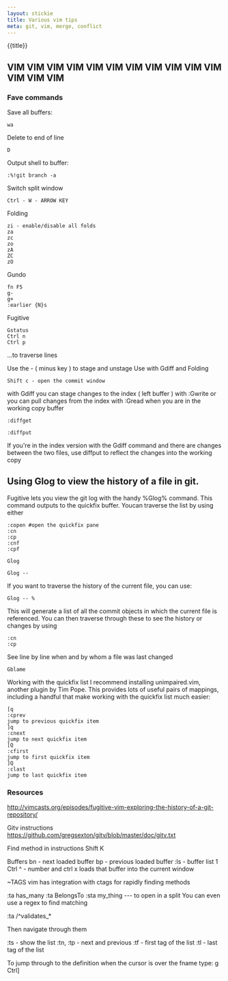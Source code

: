 ```yaml
---
layout: stickie
title: Various vim tips
meta: git, vim, merge, conflict
---
```


{{title}}
## VIM VIM VIM VIM VIM VIM VIM VIM VIM VIM VIM VIM VIM VIM

### Fave commands
Save all buffers:

    wa

Delete to end of line

    D

Output shell to buffer:

    :%!git branch -a

Switch split window

    Ctrl - W - ARROW KEY

Folding

    zi - enable/disable all folds
    za
    zc
    zo
    zA
    ZC
    zO

Gundo

    fn F5
    g-
    g+
    :earlier {N}s

Fugitive

    Gstatus
    Ctrl n
    Ctrl p

...to traverse lines

Use the - ( minus key ) to stage and unstage
Use with Gdiff and Folding

    Shift c - open the commit window

with Gdiff you can stage changes to the index ( left buffer ) with :Gwrite or you can pull changes from the index with :Gread when you are in the working copy buffer

    :diffget

    :diffput

If you're in the index version with the Gdiff command and there are changes between the two files, use diffput  to reflect the changes into the working copy

## Using Glog to view the history of a file in git.

Fugitive lets you view the git log with the handy %Glog% command. This command outputs to the quickfix buffer. Youcan traverse the list by using either

    :copen #open the quickfix pane
    :cn
    :cp
    :cnf
    :cpf

    Glog

    Glog --

If you want to traverse the history of the current file, you can use:

    Glog -- %

This will generate a list of all the commit objects in which the current file is referenced. You can then traverse through these to see the history or changes by using

    :cn
    :cp

See line by line when and by whom a file was last changed

    Gblame

Working with the quickfix list
I recommend installing unimpaired.vim, another plugin by Tim Pope. This provides lots of useful pairs of mappings, including a handful that make working with the quickfix list much easier:

    [q
    :cprev
    jump to previous quickfix item
    ]q
    :cnext
    jump to next quickfix item
    [Q
    :cfirst
    jump to first quickfix item
    ]Q
    :clast
    jump to last quickfix item

### Resources

http://vimcasts.org/episodes/fugitive-vim-exploring-the-history-of-a-git-repository/

Gitv instructions
https://github.com/gregsexton/gitv/blob/master/doc/gitv.txt


Find method in instructions
Shift K


Buffers
bn - next loaded buffer
bp - previous loaded buffer
:ls  - buffer list
1 Ctrl ^ - number and ctrl x loads that buffer into the current window


~TAGS
vim has integration with ctags for rapidly finding methods

:ta has_many
:ta BelongsTo
:sta my_thing --- to open in a split
You can even use a regex to find matching

:ta /^validates_*

Then navigate through them

:ts - show the list
:tn, :tp - next and previous
:tf - first tag of the list
:tl - last tag of the list

To jump through to the definition when the cursor is over the fname type:
g Ctrl]

